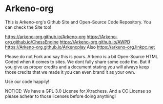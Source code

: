 # Arkeno-org

This is Arkeno-org's Github Site and Open-Source Code Repository. You can check the Site too!

https://arkeno-org.github.io/Arkeno-org https://Arkeno-org.github.io/ChessEngine https://Arkeno-org.github.io/AWPD https://Arkeno-org.github.io/Arkenoplay
Also https://arkeno-org.linkpc.net


Please do not Fork and say this is yours. Arkeno is a bit Open-Source HTML Coded when it comes to sites. We dont fully share some code tho. But if you give us proper credits and a document stating you will always keep those credits that we made it you can even brand it as your own.

Use our code happily!

NOTICE: We have a GPL 3.0 License for Xtrachess. And a CC License so please adhear to those licenses before doing anything!
